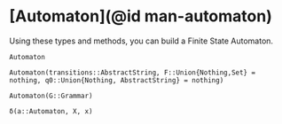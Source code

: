 # [Automaton](@id man-automaton)

Using these types and methods, you can build a Finite State Automaton.

```@docs
Automaton

Automaton(transitions::AbstractString, F::Union{Nothing,Set} = nothing, q0::Union{Nothing, AbstractString} = nothing)

Automaton(G::Grammar)

δ(a::Automaton, X, x)
```